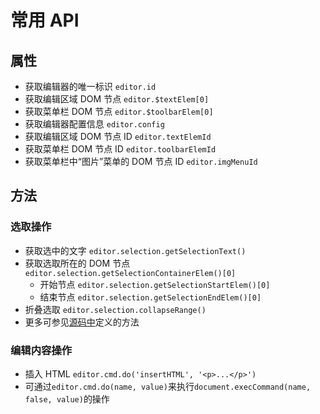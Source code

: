 # 常用 API

## 属性

- 获取编辑器的唯一标识 `editor.id`
- 获取编辑区域 DOM 节点 `editor.$textElem[0]`
- 获取菜单栏 DOM 节点 `editor.$toolbarElem[0]`
- 获取编辑器配置信息 `editor.config`
- 获取编辑区域 DOM 节点 ID `editor.textElemId`
- 获取菜单栏 DOM 节点 ID `editor.toolbarElemId`
- 获取菜单栏中“图片”菜单的 DOM 节点 ID `editor.imgMenuId`

## 方法

### 选取操作

- 获取选中的文字 `editor.selection.getSelectionText()`
- 获取选取所在的 DOM 节点 `editor.selection.getSelectionContainerElem()[0]`
    - 开始节点 `editor.selection.getSelectionStartElem()[0]`
    - 结束节点 `editor.selection.getSelectionEndElem()[0]`
- 折叠选取 `editor.selection.collapseRange()`
- 更多可参见[源码中](https://github.com/wangfupeng1988/wangEditor/blob/master/src/js/selection/index.js)定义的方法

### 编辑内容操作

- 插入 HTML `editor.cmd.do('insertHTML', '<p>...</p>')`
- 可通过`editor.cmd.do(name, value)`来执行`document.execCommand(name, false, value)`的操作